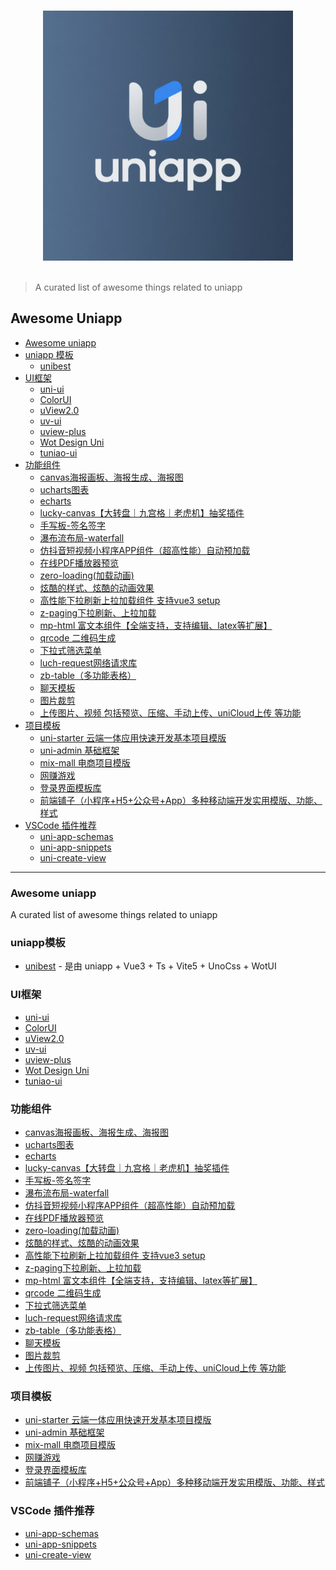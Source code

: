 <p align="center">
  <br>
  <img width="400" src="./assets/logo.png" alt="logo of uniapp-awesome repository">
  <br>
  <br>
</p>

> A curated list of awesome things related to uniapp
> 
## Awesome Uniapp

- [Awesome uniapp](#awesome-uniapp)
- [uniapp 模板](#uniapp模板)
  - [unibest](#unibest)
- [UI框架](#ui框架)
  - [uni-ui](#uni-ui)
  - [ColorUI](#colorui)
  - [uView2.0](#uview20)
  - [uv-ui](#uv-ui)
  - [uview-plus](#uview-plus)
  - [Wot Design Uni](#wot-design-uni)
  - [tuniao-ui](#tuniao-ui)
- [功能组件](#功能组件)
  - [canvas海报画板、海报生成、海报图](#canvas海报画板海报生成海报图)
  - [ucharts图表](#ucharts图表)
  - [echarts](#echarts)
  - [lucky-canvas【大转盘｜九宫格｜老虎机】抽奖插件](#lucky-canvas大转盘九宫格老虎机抽奖插件)
  - [手写板-签名签字](#手写板-签名签字)
  - [瀑布流布局-waterfall](#瀑布流布局-waterfall)
  - [仿抖音短视频小程序APP组件（超高性能）自动预加载](#仿抖音短视频小程序app组件超高性能自动预加载)
  - [在线PDF播放器预览](#在线pdf播放器预览)
  - [zero-loading(加载动画)](#zero-loading加载动画)
  - [炫酷的样式、炫酷的动画效果](#炫酷的样式炫酷的动画效果)
  - [高性能下拉刷新上拉加载组件 支持vue3 setup](#高性能下拉刷新上拉加载组件-支持vue3-setup)
  - [z-paging下拉刷新、上拉加载](#z-paging下拉刷新上拉加载)
  - [mp-html 富文本组件【全端支持，支持编辑、latex等扩展】](#mp-html-富文本组件全端支持支持编辑latex等扩展)
  - [qrcode 二维码生成](#qrcode-二维码生成)
  - [下拉式筛选菜单](#下拉式筛选菜单)
  - [luch-request网络请求库](#luch-request网络请求库)
  - [zb-table（多功能表格）](#zb-table多功能表格)
  - [聊天模板](#聊天模板)
  - [图片裁剪](#图片裁剪)
  - [上传图片、视频 包括预览、压缩、手动上传、uniCloud上传 等功能](#上传图片视频-包括预览压缩手动上传unicloud上传-等功能)
- [项目模板](#项目模板)
  - [uni-starter 云端一体应用快速开发基本项目模版](#uni-starter-云端一体应用快速开发基本项目模版)
  - [uni-admin 基础框架](#uni-admin-基础框架)
  - [mix-mall 电商项目模版](#mix-mall-电商项目模版)
  - [网赚游戏](#网赚游戏)
  - [登录界面模板库](#登录界面模板库)
  - [前端铺子（小程序+H5+公众号+App）多种移动端开发实用模版、功能、样式](#前端铺子小程序h5公众号app多种移动端开发实用模版功能样式)
- [VSCode 插件推荐](#vscode-插件推荐)
  - [uni-app-schemas](#uni-app-schemas)
  - [uni-app-snippets](#uni-app-snippets)
  - [uni-create-view](#uni-create-view)
---

### Awesome uniapp
A curated list of awesome things related to uniapp

### uniapp模板

- [unibest](https://github.com/feige996/unibest) - 是由 uniapp + Vue3 + Ts + Vite5 + UnoCss + WotUI

### UI框架
- [uni-ui](https://ext.dcloud.net.cn/plugin?id=55)
- [ColorUI](https://ext.dcloud.net.cn/plugin?id=239)
- [uView2.0](https://ext.dcloud.net.cn/plugin?id=1593)
- [uv-ui](https://ext.dcloud.net.cn/plugin?id=12287)
- [uview-plus](https://ext.dcloud.net.cn/plugin?id=8744)
- [Wot Design Uni](https://ext.dcloud.net.cn/plugin?id=13889)
- [tuniao-ui](https://ext.dcloud.net.cn/plugin?id=7088)

### 功能组件
- [canvas海报画板、海报生成、海报图](https://ext.dcloud.net.cn/plugin?id=12724)
- [ucharts图表](https://ext.dcloud.net.cn/plugin?id=271)
- [echarts](https://ext.dcloud.net.cn/plugin?id=4899)
- [lucky-canvas【大转盘｜九宫格｜老虎机】抽奖插件](https://ext.dcloud.net.cn/plugin?id=3499)
- [手写板-签名签字](https://ext.dcloud.net.cn/plugin?id=4354)
- [瀑布流布局-waterfall](https://ext.dcloud.net.cn/plugin?id=5280)
- [仿抖音短视频小程序APP组件（超高性能）自动预加载](https://ext.dcloud.net.cn/plugin?id=13025)
- [在线PDF播放器预览](https://ext.dcloud.net.cn/plugin?id=10415)
- [zero-loading(加载动画)](https://ext.dcloud.net.cn/plugin?id=7339)
- [炫酷的样式、炫酷的动画效果](https://ext.dcloud.net.cn/plugin?id=3685)
- [高性能下拉刷新上拉加载组件 支持vue3 setup](https://ext.dcloud.net.cn/plugin?id=343)
- [z-paging下拉刷新、上拉加载](https://ext.dcloud.net.cn/plugin?id=3935)
- [mp-html 富文本组件【全端支持，支持编辑、latex等扩展】](https://ext.dcloud.net.cn/plugin?id=805)
- [qrcode 二维码生成](https://ext.dcloud.net.cn/plugin?id=12939)
- [下拉式筛选菜单](https://ext.dcloud.net.cn/plugin?id=1078)
- [luch-request网络请求库](https://ext.dcloud.net.cn/plugin?id=392)
- [zb-table（多功能表格）](https://ext.dcloud.net.cn/plugin?id=7511)
- [聊天模板](https://ext.dcloud.net.cn/plugin?id=324)
- [图片裁剪](https://ext.dcloud.net.cn/plugin?id=3594)
- [上传图片、视频 包括预览、压缩、手动上传、uniCloud上传 等功能](https://ext.dcloud.net.cn/plugin?id=8941)

### 项目模板
- [uni-starter 云端一体应用快速开发基本项目模版](https://ext.dcloud.net.cn/plugin?id=5057)
- [uni-admin 基础框架](https://ext.dcloud.net.cn/plugin?id=3268)
- [mix-mall 电商项目模版](https://ext.dcloud.net.cn/plugin?id=200)
- [网赚游戏](https://ext.dcloud.net.cn/plugin?id=4095)
- [登录界面模板库](https://ext.dcloud.net.cn/plugin?id=8937)
- [前端铺子（小程序+H5+公众号+App）多种移动端开发实用模版、功能、样式](https://ext.dcloud.net.cn/plugin?id=5013)

### VSCode 插件推荐
- [uni-app-schemas](https://marketplace.visualstudio.com/items?itemName=uni-helper.uni-app-schemas-vscode)
- [uni-app-snippets](https://marketplace.visualstudio.com/items?itemName=uni-helper.uni-app-snippets-vscode)
- [uni-create-view](https://marketplace.visualstudio.com/items?itemName=mrmaoddxxaa.create-uniapp-view)


